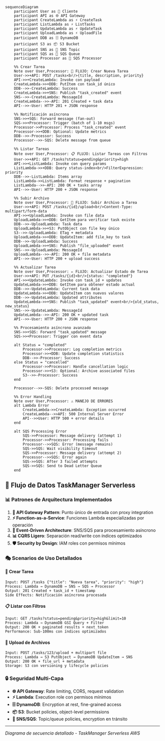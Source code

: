 ```mermaid
sequenceDiagram
    participant User as 👤 Cliente
    participant API as 🌐 API Gateway
    participant CreateLambda as ⚡ CreateTask
    participant ListLambda as ⚡ ListTasks
    participant UpdateLambda as ⚡ UpdateTask
    participant UploadLambda as ⚡ UploadFile
    participant DDB as 🗄️ DynamoDB
    participant S3 as 📦 S3 Bucket
    participant SNS as 📡 SNS Topic
    participant SQS as 📨 SQS Queue
    participant Processor as 🔄 SQS Processor

    %% Crear Tarea
    Note over User,Processor: 📝 FLUJO: Crear Nueva Tarea
    User->>+API: POST /tasks<br/>{title, description, priority}
    API->>+CreateLambda: Invoke con payload
    CreateLambda->>+DDB: PutItem con task_id único
    DDB-->>-CreateLambda: Success
    CreateLambda->>+SNS: Publish "task_created" event
    SNS-->>-CreateLambda: MessageId
    CreateLambda-->>-API: 201 Created + task data
    API-->>-User: HTTP 201 + JSON response
    
    %% Notificación asíncrona
    SNS->>+SQS: Forward message (fan-out)
    SQS->>+Processor: Trigger (batch of 1-10 msgs)
    Processor->>Processor: Process "task_created" event
    Processor->>+DDB: Optional: Update metrics
    DDB-->>-Processor: Success
    Processor-->>-SQS: Delete message from queue

    %% Listar Tareas
    Note over User,Processor: 📋 FLUJO: Listar Tareas con Filtros
    User->>+API: GET /tasks?status=pending&priority=high
    API->>+ListLambda: Invoke con query params
    ListLambda->>+DDB: Query status-index<br/>FilterExpression: priority
    DDB-->>-ListLambda: Items array
    ListLambda->>ListLambda: Format response + pagination
    ListLambda-->>-API: 200 OK + tasks array
    API-->>-User: HTTP 200 + JSON response

    %% Subir Archivo
    Note over User,Processor: 📎 FLUJO: Subir Archivo a Tarea
    User->>+API: POST /tasks/{id}/upload<br/>Content-Type: multipart/form-data
    API->>+UploadLambda: Invoke con file data
    UploadLambda->>+DDB: GetItem para verificar task existe
    DDB-->>-UploadLambda: Task data
    UploadLambda->>+S3: PutObject con file key único
    S3-->>-UploadLambda: ETag + metadata
    UploadLambda->>+DDB: UpdateItem: add file_key to task
    DDB-->>-UploadLambda: Success
    UploadLambda->>+SNS: Publish "file_uploaded" event
    SNS-->>-UploadLambda: MessageId
    UploadLambda-->>-API: 200 OK + file metadata
    API-->>-User: HTTP 200 + upload success

    %% Actualizar Tarea
    Note over User,Processor: ✏️ FLUJO: Actualizar Estado de Tarea
    User->>+API: PUT /tasks/{id}<br/>{status: "completed"}
    API->>+UpdateLambda: Invoke con task_id + updates
    UpdateLambda->>+DDB: GetItem para obtener estado actual
    DDB-->>-UpdateLambda: Current task data
    UpdateLambda->>+DDB: UpdateItem con nuevos valores
    DDB-->>-UpdateLambda: Updated attributes
    UpdateLambda->>+SNS: Publish "task_updated" event<br/>{old_status, new_status}
    SNS-->>-UpdateLambda: MessageId
    UpdateLambda-->>-API: 200 OK + updated task
    API-->>-User: HTTP 200 + JSON response

    %% Procesamiento asíncrono avanzado
    SNS->>+SQS: Forward "task_updated" message
    SQS->>+Processor: Trigger con event data
    
    alt Status = "completed"
        Processor->>Processor: Log completion metrics
        Processor->>+DDB: Update completion statistics
        DDB-->>-Processor: Success
    else Status = "cancelled"  
        Processor->>Processor: Handle cancellation logic
        Processor->>+S3: Optional: Archive associated files
        S3-->>-Processor: Success
    end
    
    Processor-->>-SQS: Delete processed message

    %% Error Handling
    Note over User,Processor: ⚠️ MANEJO DE ERRORES
    alt Lambda Error
        CreateLambda->>CreateLambda: Exception occurred
        CreateLambda-->>API: 500 Internal Server Error
        API-->>User: HTTP 500 + error details
    end
    
    alt SQS Processing Error
        SQS->>Processor: Message delivery (attempt 1)
        Processor->>Processor: Processing fails
        Processor-->>SQS: Error (message remains)
        SQS->>SQS: Wait visibility timeout
        SQS->>Processor: Message delivery (attempt 2)
        Processor-->>SQS: Error again
        SQS->>SQS: After 3 failed attempts
        SQS->>SQS: Send to Dead Letter Queue
    end
```

## 🔄 **Flujo de Datos TaskManager Serverless**

### 📊 **Patrones de Arquitectura Implementados**

1. **🎯 API Gateway Pattern**: Punto único de entrada con proxy integration
2. **⚡ Function-as-a-Service**: Funciones Lambda especializadas por operación
3. **🔄 Event-Driven Architecture**: SNS/SQS para procesamiento asíncrono
4. **📊 CQRS Ligero**: Separación read/write con índices optimizados
5. **🛡️ Security by Design**: IAM roles con permisos mínimos

### 🎭 **Scenarios de Uso Detallados**

#### 📝 **Crear Tarea**
```
Input: POST /tasks {"title": "Nueva tarea", "priority": "high"}
Process: Lambda → DynamoDB → SNS → SQS → Processor
Output: 201 Created + task_id + timestamp
Side Effects: Notificación asíncrona procesada
```

#### 📋 **Listar con Filtros**
```  
Input: GET /tasks?status=pending&priority=high&limit=10
Process: Lambda → DynamoDB GSI Query + Filter
Output: 200 OK + paginated results + next_token
Performance: Sub-100ms con índices optimizados
```

#### 📎 **Upload de Archivos**
```
Input: POST /tasks/123/upload + multipart file
Process: Lambda → S3 PutObject → DynamoDB UpdateItem → SNS
Output: 200 OK + file_url + metadata
Storage: S3 con versioning y lifecycle policies
```

### 🔒 **Seguridad Multi-Capa**

- **🌐 API Gateway**: Rate limiting, CORS, request validation
- **⚡ Lambda**: Execution role con permisos mínimos
- **🗄️ DynamoDB**: Encryption at rest, fine-grained access
- **📦 S3**: Bucket policies, object-level permissions
- **🔔 SNS/SQS**: Topic/queue policies, encryption en tránsito

---
*Diagrama de secuencia detallado - TaskManager Serverless AWS*